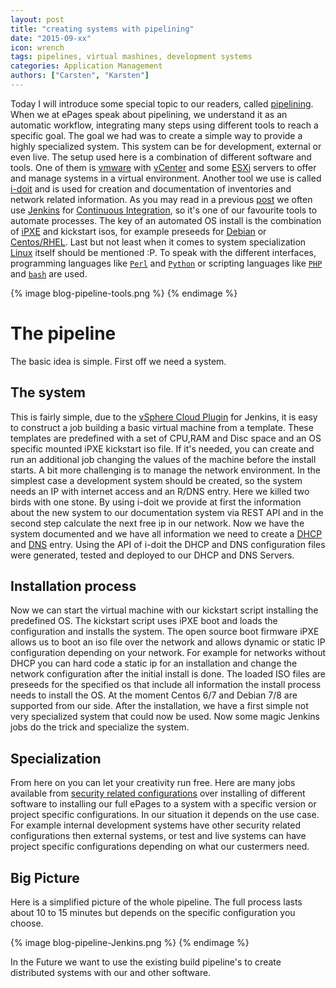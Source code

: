 ```yaml
---
layout: post
title: "creating systems with pipelining"
date: "2015-09-xx"
icon: wrench
tags: pipelines, virtual mashines, development systems
categories: Application Management
authors: ["Carsten", "Karsten"]
---
```


Today I will introduce some special topic to our readers, called [pipelining](https://en.wikipedia.org/wiki/Pipeline_(software)). When we at ePages speak about pipelining, we understand it as an automatic workflow, integrating many steps using different tools to reach a specific goal. The goal we had was to create a simple way to provide a highly specialized system. This system can be for development, external or even live.
The setup used here is a combination of different software and tools. One of them is [vmware](http://www.vmware.com/) with [vCenter](https://www.vmware.com/products/vcenter-server) and some [ESXi](https://www.vmware.com/products/vsphere/features/esxi-hypervisor) servers to offer and manage systems in a virtual environment. 
Another tool we use is called [i-doit](http://www.i-doit.org/) and is used for creation and documentation of inventories and network related information.
As you may read in a previous [post](https://developer.epages.com/blog/2015/06/25/infrastructure-as-code.html) we often use [Jenkins](https://jenkins-ci.org/) for [Continuous Integration](http://www.martinfowler.com/articles/continuousIntegration.html), so it's one of our favourite tools to automate processes. 
The key of an automated OS install is the combination of [iPXE](http://ipxe.org/) and kickstart isos, for example preseeds for [Debian](https://wiki.debian.org/DebianInstaller/Preseed) or [Centos/RHEL](http://www.centos.org/docs/4/html/rhel-sag-en-4/s1-kickstart2-file.html).
Last but not least when it comes to system specialization [Linux](https://www.linux.com/) itself should be mentioned :P.
To speak with the different interfaces, programming languages like [`Perl`](https://www.perl.org/) and [`Python`](https://www.python.org/) or scripting languages like [`PHP`](https://secure.php.net/) and [`bash`](http://www.gnu.org/software/bash/) are used. 

{% image blog-pipeline-tools.png %} {% endimage %}

# The pipeline

The basic idea is simple. First off we need a system. 

## The system

This is fairly simple, due to the [vSphere Cloud Plugin](https://wiki.jenkins-ci.org/display/JENKINS/vSphere+Cloud+Plugin) for Jenkins, it is easy to construct a job building a basic virtual machine from a template. 
These templates are predefined with a set of CPU,RAM and Disc space and an OS specific mounted iPXE kickstart iso file. If it's needed, you can create and run an additional job changing the values of the machine before the install starts.
A bit more challenging is to manage the network environment. In the simplest case a development system should be created, so the system needs an IP with internet access and an R/DNS entry. 
Here we killed two birds with one stone. By using i-doit we provide at first the information about the new system to our documentation system via REST API and in the second step calculate the next free ip in our network. 
Now we have the system documented and we have all information we need to create a [DHCP](https://en.wikipedia.org/wiki/Dynamic_Host_Configuration_Protocol) and [DNS](https://en.wikipedia.org/wiki/Domain_Name_System) entry. Using the API of i-doit the DHCP and DNS configuration files were generated, tested and deployed to our DHCP and DNS Servers.

## Installation process

Now we can start the virtual machine with our kickstart script installing the predefined OS. The kickstart script uses iPXE boot and loads the configuration and installs the system.
The open source boot firmware iPXE allows us to boot an iso file over the network and allows dynamic or static IP configuration depending on your network. For example for networks without DHCP you can hard code a static ip for an installation and change the network configuration after the initial install is done. The loaded ISO files are preseeds for the specified os that include all information the install process needs to install the OS.
At the moment Centos 6/7 and Debian 7/8 are supported from our side. After the installation, we have a first simple not very specialized system that could now be used. Now some magic Jenkins jobs do the trick and specialize the system.

## Specialization 

From here on you can let your creativity run free. Here are many jobs available from [security related configurations](https://www.linode.com/docs/security/securing-your-server) over installing of different software to installing our full ePages to a system with a specific version or project specific configurations. 
In our situation it depends on the use case. For example internal development systems have other security related configurations then external systems, or
test and live systems can have project specific configurations depending on what our custermers need.

## Big Picture

Here is a simplified picture of the whole pipeline. The full process lasts about 10 to 15 minutes but depends on the specific configuration you choose.

{% image blog-pipeline-Jenkins.png %} {% endimage %}

In the Future we want to use the existing build pipeline's to create distributed systems with our and other software.


